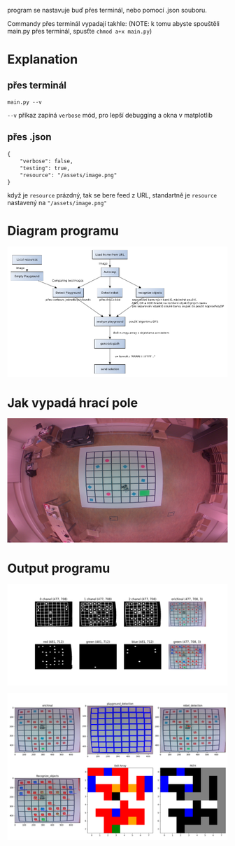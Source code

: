 program se nastavuje buď přes terminál, nebo pomocí .json souboru.

Commandy přes terminál vypadají takhle:
(NOTE: k tomu abyste spouštěli main.py přes terminál, spusťte `chmod a+x main.py`)

# Explanation

## přes terminál

```
main.py --v
```

`--v` příkaz zapíná `verbose` mód, pro lepší debugging a okna v matplotlib

## přes .json

```
{
    "verbose": false,
    "testing": true,
    "resource": "/assets/image.png"
}
```

když je `resource` prázdný, tak se bere feed z URL, standartně je `resource` nastavený na `"/assets/image.png"`

# Diagram programu

![diagram](./doc/diagram.bmp)

# Jak vypadá hrací pole

![input](./assets/imagewgreen.png)

# Output programu

![output 1](./doc/Figure_1.png)

![output 2](./doc/Figure_2.png)
